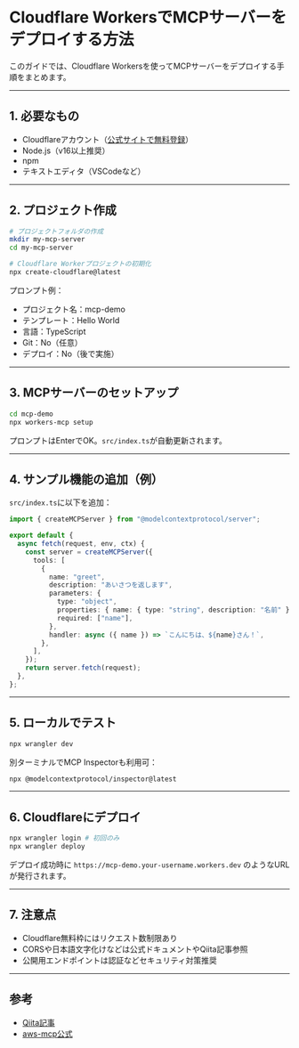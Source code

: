 # Cloudflare WorkersでMCPサーバーをデプロイする方法

このガイドでは、Cloudflare Workersを使ってMCPサーバーをデプロイする手順をまとめます。

---

## 1. 必要なもの
- Cloudflareアカウント（[公式サイトで無料登録](https://dash.cloudflare.com/sign-up)）
- Node.js（v16以上推奨）
- npm
- テキストエディタ（VSCodeなど）

---

## 2. プロジェクト作成
```bash
# プロジェクトフォルダの作成
mkdir my-mcp-server
cd my-mcp-server

# Cloudflare Workerプロジェクトの初期化
npx create-cloudflare@latest
```
プロンプト例：
- プロジェクト名：mcp-demo
- テンプレート：Hello World
- 言語：TypeScript
- Git：No（任意）
- デプロイ：No（後で実施）

---

## 3. MCPサーバーのセットアップ
```bash
cd mcp-demo
npx workers-mcp setup
```
プロンプトはEnterでOK。`src/index.ts`が自動更新されます。

---

## 4. サンプル機能の追加（例）
`src/index.ts`に以下を追加：
```ts
import { createMCPServer } from "@modelcontextprotocol/server";

export default {
  async fetch(request, env, ctx) {
    const server = createMCPServer({
      tools: [
        {
          name: "greet",
          description: "あいさつを返します",
          parameters: {
            type: "object",
            properties: { name: { type: "string", description: "名前" } },
            required: ["name"],
          },
          handler: async ({ name }) => `こんにちは、${name}さん！`,
        },
      ],
    });
    return server.fetch(request);
  },
};
```

---

## 5. ローカルでテスト
```bash
npx wrangler dev
```
別ターミナルでMCP Inspectorも利用可：
```bash
npx @modelcontextprotocol/inspector@latest
```

---

## 6. Cloudflareにデプロイ
```bash
npx wrangler login # 初回のみ
npx wrangler deploy
```
デプロイ成功時に `https://mcp-demo.your-username.workers.dev` のようなURLが発行されます。

---

## 7. 注意点
- Cloudflare無料枠にはリクエスト数制限あり
- CORSや日本語文字化けなどは公式ドキュメントやQiita記事参照
- 公開用エンドポイントは認証などセキュリティ対策推奨

---

## 参考
- [Qiita記事](https://qiita.com/Nakamura-Kaito/items/1e6aabfa52911ab0ac5e)
- [aws-mcp公式](https://github.com/awslabs/mcp)
